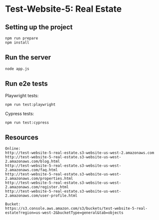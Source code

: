 # Test-Website-5: Real Estate
## Setting up the project
```
npm run prepare
npm install
```

## Run the server
```
node app.js
```

## Run e2e tests
Playwright tests:
```
npm run test:playwright
```

Cypress tests:
```
npm run test:cypress
```

## Resources
```
Online:
http://test-website-5-real-estate.s3-website-us-west-2.amazonaws.com
http://test-website-5-real-estate.s3-website-us-west-2.amazonaws.com/blog.html
http://test-website-5-real-estate.s3-website-us-west-2.amazonaws.com/faq.html
http://test-website-5-real-estate.s3-website-us-west-2.amazonaws.com/properties.html
http://test-website-5-real-estate.s3-website-us-west-2.amazonaws.com/register.html
http://test-website-5-real-estate.s3-website-us-west-2.amazonaws.com/user-profile.html

```

```
Bucket:
https://s3.console.aws.amazon.com/s3/buckets/test-website-5-real-estate?region=us-west-2&bucketType=general&tab=objects
```

